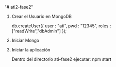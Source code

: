 "# ati2-fase2" 

1. Crear el Usuario en MongoDB

	db.createUser({
		user : "ati",
		pwd : "12345",
		roles : ["readWrite","dbAdmin"]
	});

2. Iniciar Mongo

3. Iniciar la aplicación

	Dentro del directorio ati-fase2 ejecutar:
	npm start